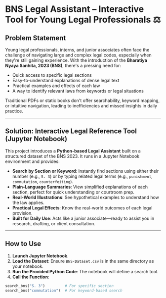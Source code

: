 
#  BNS Legal Assistant – Interactive Tool for Young Legal Professionals ⚖

##  Problem Statement

Young legal professionals, interns, and junior associates often face the challenge of navigating large and complex legal codes, especially when they're still gaining experience. With the introduction of the **Bharatiya Nyaya Sanhita, 2023 (BNS)**, there's a pressing need for:

- Quick access to specific legal sections
- Easy-to-understand explanations of dense legal text
- Practical examples and effects of each law
- A way to identify relevant laws from keywords or legal situations

Traditional PDFs or static books don't offer searchability, keyword mapping, or intuitive navigation, leading to inefficiencies and missed insights in daily practice.

---

##  Solution: Interactive Legal Reference Tool (Jupyter Notebook)

This project introduces a **Python-based Legal Assistant** built on a structured dataset of the BNS 2023. It runs in a Jupyter Notebook environment and provides:

-  **Search by Section or Keyword**: Instantly find sections using either their number (e.g., `S. 3`) or by typing related legal terms (e.g., `punishment`, `commutation`, `counterfeiting`).
-  **Plain-Language Summaries**: View simplified explanations of each section, perfect for quick understanding or courtroom prep.
-  **Real-World Illustrations**: See hypothetical examples to understand how the law applies.
-  **Practical Legal Effects**: Know the real-world outcomes of each legal provision.
-  **Built for Daily Use**: Acts like a junior associate—ready to assist you in research, drafting, or client consultation.

---

##  How to Use

1. **Launch Jupyter Notebook**.
2. **Load the Dataset**:
   Ensure `BNS-Dataset.csv` is in the same directory as your notebook.
3. **Run the Provided Python Code**:
   The notebook will define a search tool.
4. **Call the Function**:

```python
search_bns("S. 3")         # For specific section
search_bns("commutation")  # For keyword-based search
